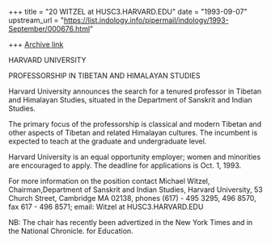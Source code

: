 +++
title = "20 WITZEL at HUSC3.HARVARD.EDU"
date = "1993-09-07"
upstream_url = "https://list.indology.info/pipermail/indology/1993-September/000676.html"

+++
[Archive link](https://list.indology.info/pipermail/indology/1993-September/000676.html)

HARVARD UNIVERSITY

PROFESSORSHIP IN TIBETAN AND HIMALAYAN STUDIES

Harvard University announces the search for a tenured professor in Tibetan and Himalayan Studies, situated in the Department of Sanskrit and Indian Studies.

The primary focus of the professorship is classical and modern Tibetan and other aspects of Tibetan and related Himalayan cultures. The incumbent is expected to teach at the graduate and undergraduate level.

Harvard University is an equal opportunity employer; women and minorities are encouraged to apply. The deadline for applications is Oct. 1, 1993. 

For more information on the position contact Michael Witzel, Chairman,Department of Sanskrit and Indian Studies, Harvard University, 53 Church Street, Cambridge MA 02138, phones (617) - 495 3295, 496 8570, fax 617 - 496 8571; 
email: Witzel at HUSC3.HARVARD.EDU

NB: The chair has  recently been advertized in the New York Times and in the National Chronicle. for Education. 





